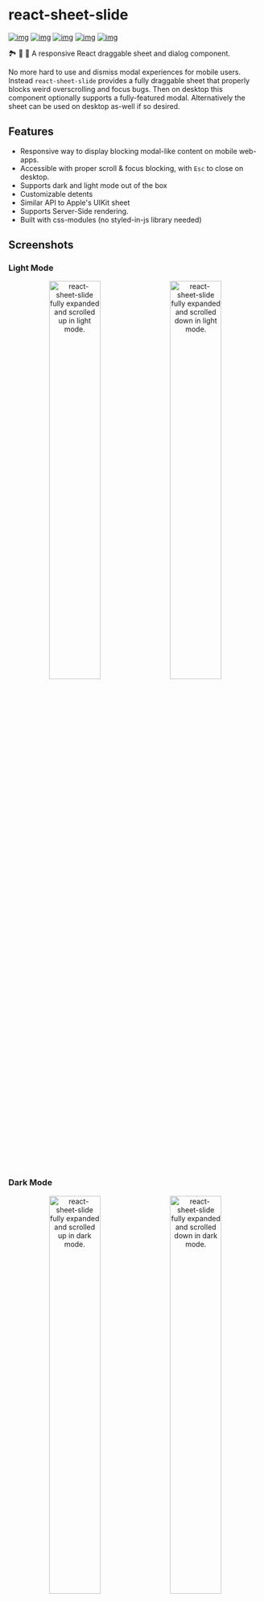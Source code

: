 # react-sheet-slide

[![img](https://github.com/woofers/react-sheet-slide/workflows/build/badge.svg)](https://github.com/woofers/react-sheet-slide/actions) [![img](https://badge.fury.io/js/react-sheet-slide.svg)](https://www.npmjs.com/package/react-sheet-slide) [![img](https://img.shields.io/npm/dt/react-sheet-slide.svg)](https://www.npmjs.com/package/react-sheet-slide) [![img](https://badgen.net/bundlephobia/minzip/react-sheet-slide)](https://bundlephobia.com/result?p=react-sheet-slide) [![img](https://img.shields.io/npm/l/react-sheet-slide.svg)](https://github.com/woofers/react-sheet-slide/blob/main/LICENSE)

🏞️ 🎢 🛝 A responsive React draggable sheet and dialog component.

No more hard to use and dismiss modal experiences for mobile users.
Instead `react-sheet-slide` provides a fully draggable sheet
that properly blocks weird overscrolling and focus bugs.  Then on desktop
this component optionally supports a fully-featured modal.
Alternatively the sheet can be used on desktop as-well if so desired.

## Features

- Responsive way to display blocking modal-like content on mobile web-apps.
- Accessible with proper scroll & focus blocking, with `Esc` to close on desktop.
- Supports dark and light mode out of the box
- Customizable detents
- Similar API to Apple's UIKit sheet
- Supports Server-Side rendering.
- Built with css-modules (no styled-in-js library needed)

## Screenshots

<h3>Light Mode</h3>
<p align="center">
  <img src="/screenshots/light-mode-1.png" width="45%" alt="react-sheet-slide fully expanded and scrolled up in light mode." />    <img src="/screenshots/light-mode-2.png" width="45%" alt="react-sheet-slide fully expanded and scrolled down in light mode." />
</p>
<h3>Dark Mode</h3>
<p align="center">
  <img src="/screenshots/dark-mode-1.png" width="45%" alt="react-sheet-slide fully expanded and scrolled up in dark mode." />    <img src="/screenshots/dark-mode-2.png" width="45%" alt="react-sheet-slide fully expanded and scrolled down in dark mode." />
</p>


https://user-images.githubusercontent.com/7284672/174498349-04c57aba-9a94-41a5-ac46-92206120ff9e.mov

https://user-images.githubusercontent.com/7284672/174498361-39b9196a-93ab-45ea-bba8-31cc48c02025.mov

## Installation

**Yarn**

```yarn
yarn add react-sheet-slide @react-spring/web@^9 @use-gesture/react@^10
```

**npm**

```npm
npm install react-sheet-slide @react-spring/web@^9 @use-gesture/react@^10
```

## Motivation

This library is largely based on the fantastic [react-spring-bottom-sheet](https://github.com/stipsan/react-spring-bottom-sheet).  While [react-spring-bottom-sheet](https://github.com/stipsan/react-spring-bottom-sheet) is much more feature-packed than `react-sheet-slide`, supporting more props like many different callbacks on sheet snap start/end.
However the extra dependencies like `xstate` and the `resize-observer` polyfill can lead to a larger bundle size.
Also using `react-spring` as a dependencies instead of a peer dependencies limits users of the library from
controlling the version of `react-spring` they use. It can also lead to 2 versions of `react-spring` being bundled,
if the user is using a newer or older major version than the library.

By simplifying the API these libraries can be removed, and by moving `react-spring` to a peer dependencies
makes the library have a much lighther footprint.  Also `react-sheet-slide` includes a
dark mode and a fully-featured desktop modal that can be enabled for non-mobile users.
It also adds support for a backdrop animation similar to Apple's UIKit.

## Usage

```jsx
import React, { useState, useRef } from 'react'
import { Sheet, Header, Content, Footer, detents, Portal } from 'react-sheet-slide'
import 'react-sheet-slide/style.css'

const App = () => {
  const [open, setOpen] = useState(false)
  const ref = useRef()
  return (
    <div className="rss-backdrop" style={{ background: '#f7f8f8', minHeight: '100vh' }}>
      <button type="button" onClick={() => setOpen(true)} style={{ display: 'flex', margin: '28px auto 0' }}>
        Open sheet
      </button>
      <Portal>
        <Sheet
          ref={ref}
          open={open}
          onDismiss={() => setOpen(false)}
          onClose={() => {
            console.log('Component unmounted')
          }}
          selectedDetent={detents.large}
          detents={props => [
            detents.large(props),
            detents.fit(props)
          ]}
          useDarkMode={false}
          useModal={false}
          scrollingExpands={true}
        >
          <Header>Title</Header>
          <Content>
            <div style={{ padding: '54px 16px 24px' }}>
              <div>Add more storage to keep everything on online</div>
              <div>
                Online includes plenty of storage to keep all your data safe and
                features to protect your privacy.
              </div>
              <div>Learn More About Online</div>
            </div>
          </Content>
          <Footer>
            <button type="button" onClick={() => setOpen(false)}>
              Close
            </button>
          </Footer>
        </Sheet>
      </Portal>
    </div>
  )
}
```

`react-sheet-slide` includes a `Portal` component however other portal can be used like
`@reach/portal` or `@mui/base`.  The one included is just of modified version of `@reach/portal` however with support for string refs and defaults to `body`.

`rss-backdrop` is required to apply to the sheet backdrop effect.  Omitting it will disable any backdrop styles on the sheet.
`react-sheet-slide` will also set a `body` background when the sheet is open to create the inset for the backdrop effect.
As such it is recommended to apply the background to a top level `div` or other container, in addition to the `body`.
If you want to keep your `body` background, use `!important`.

## Props

- `open`

  Set if the sheet is open.  When this prop is changed the sheet
  will animate and the unmount/remount.  When the component fully unmounts, `onClose` will be called.

- `onDismiss`

  Called when the sheet is dragged down or the user clicks on the backdrop.  Also called when the user presses `Esc`.
  This method should include `setOpen(false)` to ensure `open` is false.  Otherwise the sheet may not close properly.

- `onClose`

  Called when the sheet finishes the close animation and is fully unmounted.

- `selectedDetent`

  The default detent size that the sheet will open to.

- `detents`

  List of available detents that the sheet will catch on.  Reccomened to set to either `detents.large` or `props => [detents.large(props), detents.medium(props)]`
  to mimic the UIKit behaviour however can be customized using the callback.

- `useDarkMode`

  Prop to control if dark mode is enabled.  By default this will use the system `prefers-color-scheme`.

- `useModal`

  Prop to control when a modal should be used instead of a sheet.  If your app will likely only be used on mobile `useModal={false}` is reccomened.
  Otherwise it will default to true on any device larger than `(max-width: 640px)` to use a modal on desktop.

- `scrollingExpands`

  Determines if scrolling up on the sheet body will expand the sheet.  Once the sheet is expanded
  to the max detent, the sheet will be scrollable.  Disabled by default to provide a more predictable scroll behaviour
  however enabling it if possible is recommended.

- `ref`

  The sheet also supports forwarding a ref that will be added onto the sheet root.
